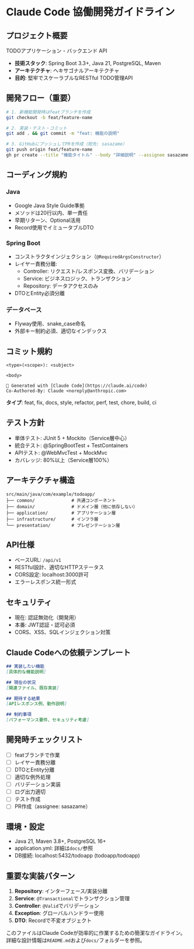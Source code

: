 # Claude Code 協働開発ガイドライン

## プロジェクト概要
TODOアプリケーション - バックエンド API
- **技術スタック**: Spring Boot 3.3+, Java 21, PostgreSQL, Maven
- **アーキテクチャ**: ヘキサゴナルアーキテクチャ
- **目的**: 堅牢でスケーラブルなRESTful TODO管理API

## 開発フロー（重要）
```bash
# 1. 新機能開発時はfeatブランチを作成
git checkout -b feat/feature-name

# 2. 実装・テスト・コミット
git add . && git commit -m "feat: 機能の説明"

# 3. GitHubにプッシュしてPRを作成（宛先: sasazame）
git push origin feat/feature-name
gh pr create --title "機能タイトル" --body "詳細説明" --assignee sasazame
```

## コーディング規約

### Java
- Google Java Style Guide準拠
- メソッドは20行以内、単一責任
- 早期リターン、Optional活用
- Record使用でイミュータブルDTO

### Spring Boot
- コンストラクタインジェクション（`@RequiredArgsConstructor`）
- レイヤー責務分離:
  - Controller: リクエスト/レスポンス変換、バリデーション
  - Service: ビジネスロジック、トランザクション
  - Repository: データアクセスのみ
- DTOとEntity必須分離

### データベース
- Flyway使用、snake_case命名
- 外部キー制約必須、適切なインデックス

## コミット規約
```
<type>(<scope>): <subject>

<body>

🤖 Generated with [Claude Code](https://claude.ai/code)
Co-Authored-By: Claude <noreply@anthropic.com>
```

**タイプ**: feat, fix, docs, style, refactor, perf, test, chore, build, ci

## テスト方針
- 単体テスト: JUnit 5 + Mockito（Service層中心）
- 統合テスト: @SpringBootTest + TestContainers
- APIテスト: @WebMvcTest + MockMvc
- カバレッジ: 80%以上（Service層100%）

## アーキテクチャ構造
```
src/main/java/com/example/todoapp/
├── common/              # 共通コンポーネント
├── domain/              # ドメイン層（他に依存しない）
├── application/         # アプリケーション層
├── infrastructure/      # インフラ層
└── presentation/        # プレゼンテーション層
```

## API仕様
- ベースURL: `/api/v1`
- RESTful設計、適切なHTTPステータス
- CORS設定: localhost:3000許可
- エラーレスポンス統一形式

## セキュリティ
- 現在: 認証無効化（開発用）
- 本番: JWT認証・認可必須
- CORS、XSS、SQLインジェクション対策

## Claude Codeへの依頼テンプレート
```markdown
## 実装したい機能
[具体的な機能説明]

## 現在の状況
[関連ファイル、既存実装]

## 期待する結果
[APIレスポンス例、動作説明]

## 制約事項
[パフォーマンス要件、セキュリティ考慮]
```

## 開発時チェックリスト
- [ ] featブランチで作業
- [ ] レイヤー責務分離
- [ ] DTOとEntity分離
- [ ] 適切な例外処理
- [ ] バリデーション実装
- [ ] ログ出力適切
- [ ] テスト作成
- [ ] PR作成（assignee: sasazame）

## 環境・設定
- Java 21, Maven 3.8+, PostgreSQL 16+
- application.yml: 詳細は`docs/`参照
- DB接続: localhost:5432/todoapp (todoapp/todoapp)

## 重要な実装パターン
1. **Repository**: インターフェース/実装分離
2. **Service**: `@Transactional`でトランザクション管理
3. **Controller**: `@Valid`でバリデーション
4. **Exception**: グローバルハンドラー使用
5. **DTO**: Recordで不変オブジェクト

このファイルはClaude Codeが効率的に作業するための簡潔なガイドライン。
詳細な設計情報は`README.md`および`docs/`フォルダーを参照。